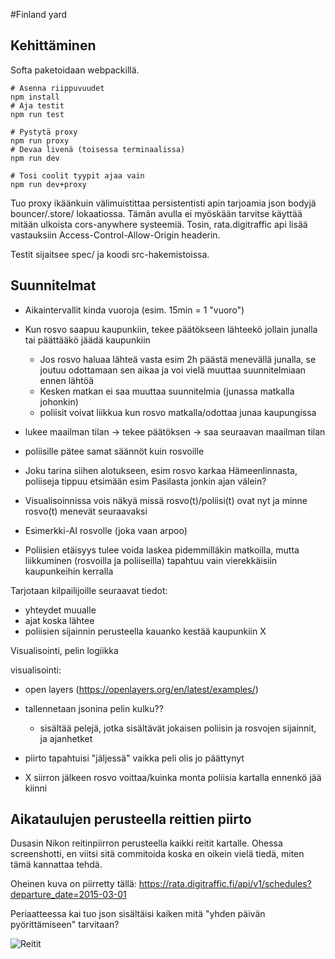 #Finland yard

## Kehittäminen

Softa paketoidaan webpackillä.

```
# Asenna riippuvuudet
npm install
# Aja testit
npm run test
```

```
# Pystytä proxy
npm run proxy
# Devaa livenä (toisessa terminaalissa)
npm run dev
```

```
# Tosi coolit tyypit ajaa vain
npm run dev+proxy
```

Tuo proxy ikäänkuin välimuistittaa persistentisti apin tarjoamia json bodyjä bouncer/.store/ lokaatiossa. Tämän avulla ei myöskään tarvitse käyttää mitään ulkoista cors-anywhere systeemiä. Tosin, rata.digitraffic api lisää vastauksiin Access-Control-Allow-Origin headerin.

Testit sijaitsee spec/ ja koodi src-hakemistoissa.

## Suunnitelmat

- Aikaintervallit kinda vuoroja (esim. 15min = 1 "vuoro")
- Kun rosvo saapuu kaupunkiin, tekee päätökseen lähteekö jollain junalla tai päättääkö jäädä kaupunkiin
	- Jos rosvo haluaa lähteä vasta esim 2h päästä menevällä junalla, se joutuu odottamaan sen aikaa ja voi vielä muuttaa suunnitelmiaan ennen lähtöä
	- Kesken matkan ei saa muuttaa suunnitelmia (junassa matkalla johonkin)
	- poliisit voivat liikkua kun rosvo matkalla/odottaa junaa kaupungissa

- lukee maailman tilan -> tekee päätöksen -> saa seuraavan maailman tilan
- poliisille pätee samat säännöt kuin rosvoille

- Joku tarina siihen alotukseen, esim rosvo karkaa Hämeenlinnasta, poliiseja tippuu etsimään esim Pasilasta jonkin ajan välein?

- Visualisoinnissa vois näkyä missä rosvo(t)/poliisi(t) ovat nyt ja minne rosvo(t) menevät seuraavaksi

- Esimerkki-AI rosvolle (joka vaan arpoo)

- Poliisien etäisyys tulee voida laskea pidemmilläkin matkoilla, mutta liikkuminen (rosvoilla ja poliiseilla) tapahtuu vain vierekkäisiin kaupunkeihin kerralla

Tarjotaan kilpailijoille seuraavat tiedot:
- yhteydet muualle
- ajat koska lähtee
- poliisien sijainnin perusteella kauanko kestää kaupunkiin X

Visualisointi, pelin logiikka

visualisointi:
- open layers (https://openlayers.org/en/latest/examples/)

- tallennetaan jsonina pelin kulku??
	- sisältää pelejä, jotka sisältävät jokaisen poliisin ja rosvojen sijainnit, ja ajanhetket
- piirto tapahtuisi "jäljessä" vaikka peli olis jo päättynyt

- X siirron jälkeen rosvo voittaa/kuinka monta poliisia kartalla ennenkö jää kiinni


## Aikataulujen perusteella reittien piirto

Dusasin Nikon reitinpiirron perusteella kaikki reitit kartalle. Ohessa screenshotti, en viitsi sitä commitoida koska en oikein vielä tiedä, miten tämä kannattaa tehdä.

Oheinen kuva on piirretty tällä:
https://rata.digitraffic.fi/api/v1/schedules?departure_date=2015-03-01

Periaatteessa kai tuo json sisältäisi kaiken mitä "yhden päivän pyörittämiseen" tarvitaan?

![Reitit](https://github.com/annisall/finlandyard/planning_docs/routes.png?raw=true "Reitit")
